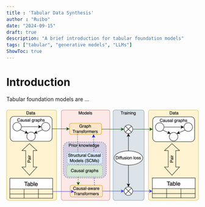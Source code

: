 ```yaml
---
title : 'Tabular Data Synthesis'
author : "Ruibo"
date: "2024-09-15"
draft: true
description: "A brief introduction for tabular foundation models"
tags: ["tabular", "generative models", "LLMs"]
ShowToc: true
---
```

# Introduction
Tabular foundation models are ...


![](images/CTFM.png "Demonstration")
